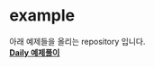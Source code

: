 # example

아래 예제들을 올리는 repository 입니다.  
**[Daily 예제풀이](https://www.notion.so/codestates/2c1362f512b549aab005971f4760a1ed?v=75830e57df92457997a2436e24632bce)**
